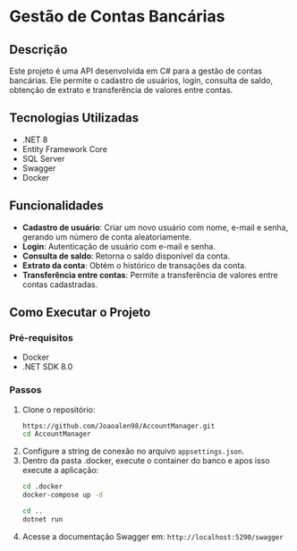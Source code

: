 # Gestão de Contas Bancárias

## Descrição
Este projeto é uma API desenvolvida em C# para a gestão de contas bancárias. Ele permite o cadastro de usuários, login, consulta de saldo, obtenção de extrato e transferência de valores entre contas.

## Tecnologias Utilizadas
- .NET 8
- Entity Framework Core
- SQL Server
- Swagger
- Docker

## Funcionalidades
- **Cadastro de usuário**: Criar um novo usuário com nome, e-mail e senha, gerando um número de conta aleatoriamente.
- **Login**: Autenticação de usuário com e-mail e senha.
- **Consulta de saldo**: Retorna o saldo disponível da conta.
- **Extrato da conta**: Obtém o histórico de transações da conta.
- **Transferência entre contas**: Permite a transferência de valores entre contas cadastradas.

## Como Executar o Projeto
### Pré-requisitos
- Docker
- .NET SDK 8.0

### Passos
1. Clone o repositório:
   ```bash
   https://github.com/Joaoalen98/AccountManager.git
   cd AccountManager
   ```
2. Configure a string de conexão no arquivo `appsettings.json`.
3. Dentro da pasta .docker, execute o container do banco e apos isso execute a aplicação:
   ```bash
   cd .docker
   docker-compose up -d
   
   cd ..
   dotnet run
   ```
4. Acesse a documentação Swagger em: `http://localhost:5290/swagger`

